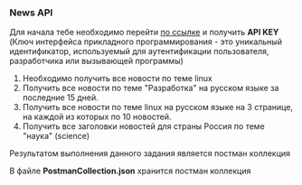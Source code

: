 ### News API

Для начала тебе необходимо перейти [по cсылке](https://newsapi.org/) и получить **API KEY** (Ключ интерфейса прикладного программирования - это уникальный идентификатор, используемый для аутентификации пользователя, разработчика или вызывающей программы)


1. Необходимо получить все новости по теме linux
2. Получить все новости по теме "Разработка" на русском языке за последние 15 дней.
3. Получить все новости по теме linux на русском языке на 3 странице, на каждой из которых по 10 новостей.
4. Получить все заголовки новостей для страны Россия по теме "наука" (science)

Результатом выполнения данного задания является постман коллекция

В файле **PostmanCollection.json** хранится постман коллекция

